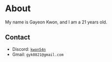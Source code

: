 # About
My name is Gayeon Kwon, and I am a 21 years old. 

## Contact
- Discord: [`kwon54n`](https://discord.gg/B39TYf24)
- Gmail: `gyk0821@gmail.com`